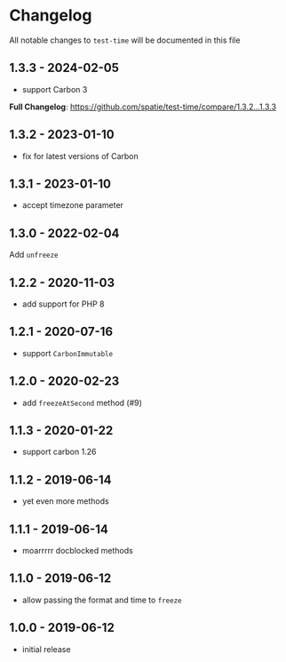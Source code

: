 # Changelog

All notable changes to `test-time` will be documented in this file

## 1.3.3 - 2024-02-05

- support Carbon 3

**Full Changelog**: https://github.com/spatie/test-time/compare/1.3.2...1.3.3

## 1.3.2 - 2023-01-10

- fix for latest versions of Carbon

## 1.3.1 - 2023-01-10

- accept timezone parameter

## 1.3.0 - 2022-02-04

Add `unfreeze`

## 1.2.2 - 2020-11-03

- add support for PHP 8

## 1.2.1 - 2020-07-16

- support `CarbonImmutable`

## 1.2.0 - 2020-02-23

- add `freezeAtSecond` method (#9)

## 1.1.3 - 2020-01-22

- support carbon 1.26

## 1.1.2 - 2019-06-14

- yet even more methods

## 1.1.1 - 2019-06-14

- moarrrrr docblocked methods

## 1.1.0 - 2019-06-12

- allow passing the format and time to `freeze`

## 1.0.0 - 2019-06-12

- initial release
